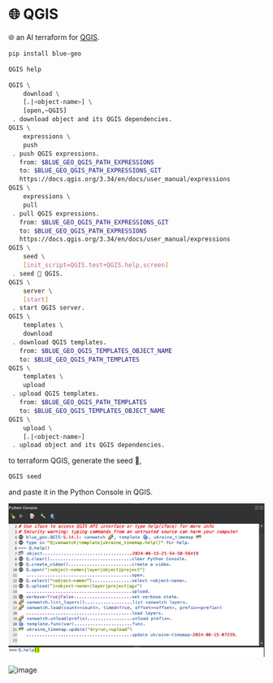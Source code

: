 # 🌐 QGIS

🌐 an AI terraform for [QGIS](https://www.qgis.org/).

```bash
pip install blue-geo
```

```bash
QGIS help
```
```bash
QGIS \
	download \
	[.|<object-name>] \
	[open,~QGIS]
 . download object and its QGIS dependencies.
QGIS \
	expressions \
	push
 . push QGIS expressions.
   from: $BLUE_GEO_QGIS_PATH_EXPRESSIONS
   to: $BLUE_GEO_QGIS_PATH_EXPRESSIONS_GIT
   https://docs.qgis.org/3.34/en/docs/user_manual/expressions
QGIS \
	expressions \
	pull
 . pull QGIS expressions.
   from: $BLUE_GEO_QGIS_PATH_EXPRESSIONS_GIT
   to: $BLUE_GEO_QGIS_PATH_EXPRESSIONS
   https://docs.qgis.org/3.34/en/docs/user_manual/expressions
QGIS \
	seed \
	[init_script=QGIS.test+QGIS.help,screen]
 . seed 🌱 QGIS.
QGIS \
	server \
	[start]
 . start QGIS server.
QGIS \
	templates \
	download
 . download QGIS templates.
   from: $BLUE_GEO_QGIS_TEMPLATES_OBJECT_NAME
   to: $BLUE_GEO_QGIS_PATH_TEMPLATES
QGIS \
	templates \
	upload
 . upload QGIS templates.
   from: $BLUE_GEO_QGIS_PATH_TEMPLATES
   to: $BLUE_GEO_QGIS_TEMPLATES_OBJECT_NAME
QGIS \
	upload \
	[.|<object-name>]
 . upload object and its QGIS dependencies.
```

to terraform QGIS, generate the seed 🌱,

```bash
QGIS seed
```

and paste it in the Python Console in QGIS.

![image](https://github.com/kamangir/assets/blob/main/blue-geo/QGIS-python-console.png?raw=true)

![image](https://raw.githubusercontent.com/kamangir/assets/main/blue-geo/QGIS.png)
